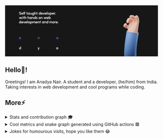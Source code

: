 <img src="Anadya Banner.png"></img>

## Hello👋!

Greetings! I am Anadya Nair.
A student and a developer, (he/him) from India.
Taking interests in web development and cool programs while coding.
<!-- 
## TDC 🚀
Meet The Developer Capsule, a free to join organization for developers to collaborate on.
|[![Readme Card](https://github-readme-stats.vercel.app/api/pin/?username=TheDeveloperCapsule&repo=Introduction&theme=dark)](https://github.com/TheDeveloperCapsule/Introduction)|[![Readme Card](https://github-readme-stats.vercel.app/api/pin/?username=TheDeveloperCapsule&repo=Join&theme=dark)](https://github.com/TheDeveloperCapsule/Join)|
|---|---|
 -->
## More⚡

<details>
<summary>Stats and contribution graph 🎓</summary>
<br>
<img src ="https://github-readme-stats.vercel.app/api?username=AnadyaNair&show_icons=true&theme=default"></img>
<br> <br>
<img src="https://activity-graph.herokuapp.com/graph?username=AnadyaNair&theme=xcode"></img>
</details>

<details>
<summary>Cool metrics and snake graph generated using GitHub actions 🟩</summary>
<br>
<img src="https://github.com/AnadyaNair/AnadyaNair/blob/main/github-metrics.svg"></img>
<br> <br>
<img src="https://github.com/AnadyaNair/AnadyaNair/raw/output/github-contribution-grid-snake.svg"></img>
</details>

<details>
<summary>Jokes for humourous visits, hope you like them 😂</summary>
<br>
<img src="https://readme-jokes.vercel.app/api?theme=tokyonight" alt="Jokes Card" /> 
</details>
